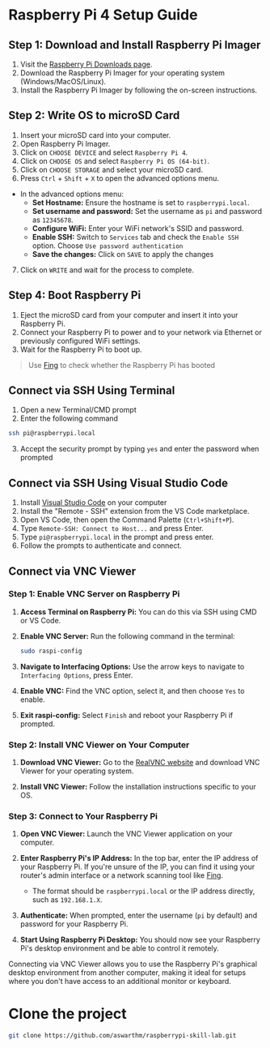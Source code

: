 
# Raspberry Pi 4 Setup Guide

## Step 1: Download and Install Raspberry Pi Imager

1. Visit the [Raspberry Pi Downloads page](https://www.raspberrypi.org/software/).
2. Download the Raspberry Pi Imager for your operating system (Windows/MacOS/Linux).
3. Install the Raspberry Pi Imager by following the on-screen instructions.

## Step 2: Write OS to microSD Card

1. Insert your microSD card into your computer.
2. Open Raspberry Pi Imager.
3. Click on `CHOOSE DEVICE` and select `Raspberry Pi 4`.
4. Click on `CHOOSE OS` and select `Raspberry Pi OS (64-bit)`.
5. Click on `CHOOSE STORAGE` and select your microSD card.
6. Press `Ctrl` + `Shift` + `X` to open the advanced options menu.
- In the advanced options menu:
  - **Set Hostname:** Ensure the hostname is set to `raspberrypi.local`.
  - **Set username and password:** Set the username as `pi` and password as `12345678`.
  - **Configure WiFi:** Enter your WiFi network's SSID and password.
  - **Enable SSH:** Switch to `Services` tab and check the `Enable SSH` option. Choose `Use password authentication`
  - **Save the changes:** Click on `SAVE` to apply the changes

7. Click on `WRITE` and wait for the process to complete.


## Step 4: Boot Raspberry Pi

1. Eject the microSD card from your computer and insert it into your Raspberry Pi.
2. Connect your Raspberry Pi to power and to your network via Ethernet or previously configured WiFi settings.
3. Wait for the Raspberry Pi to boot up.
> Use [Fing](https://www.fing.com/fing-desktop/) to check whether the Raspberry Pi has booted

## Connect via SSH Using Terminal

1. Open a new Terminal/CMD prompt
2. Enter the following command
```bash
ssh pi@raspberrypi.local
```
3. Accept the security prompt by typing `yes` and enter the password when prompted

## Connect via SSH Using Visual Studio Code

1. Install [Visual Studio Code](https://code.visualstudio.com/download) on your computer
2. Install the "Remote - SSH" extension from the VS Code marketplace.
3. Open VS Code, then open the Command Palette (`Ctrl+Shift+P`).
4. Type `Remote-SSH: Connect to Host...` and press Enter.
5. Type `pi@raspberrypi.local` in the prompt and press enter.
6. Follow the prompts to authenticate and connect.

## Connect via VNC Viewer

### Step 1: Enable VNC Server on Raspberry Pi

1. **Access Terminal on Raspberry Pi:** You can do this via SSH using CMD or VS Code.

2. **Enable VNC Server:** Run the following command in the terminal:

   ```bash
   sudo raspi-config
   ```

3. **Navigate to Interfacing Options:** Use the arrow keys to navigate to `Interfacing Options`, press Enter.

4. **Enable VNC:** Find the VNC option, select it, and then choose `Yes` to enable.

5. **Exit raspi-config:** Select `Finish` and reboot your Raspberry Pi if prompted.

### Step 2: Install VNC Viewer on Your Computer

1. **Download VNC Viewer:** Go to the [RealVNC website](https://www.realvnc.com/en/connect/download/viewer/) and download VNC Viewer for your operating system.

2. **Install VNC Viewer:** Follow the installation instructions specific to your OS.

### Step 3: Connect to Your Raspberry Pi

1. **Open VNC Viewer:** Launch the VNC Viewer application on your computer.

2. **Enter Raspberry Pi's IP Address:** In the top bar, enter the IP address of your Raspberry Pi. If you're unsure of the IP, you can find it using your router's admin interface or a network scanning tool like [Fing](https://www.fing.com/fing-desktop/).

   - The format should be `raspberrypi.local` or the IP address directly, such as `192.168.1.X`.

3. **Authenticate:** When prompted, enter the username (`pi` by default) and password for your Raspberry Pi.

4. **Start Using Raspberry Pi Desktop:** You should now see your Raspberry Pi's desktop environment and be able to control it remotely.

Connecting via VNC Viewer allows you to use the Raspberry Pi's graphical desktop environment from another computer, making it ideal for setups where you don't have access to an additional monitor or keyboard.

# Clone the project

```bash
git clone https://github.com/aswarthm/raspberrypi-skill-lab.git
```
